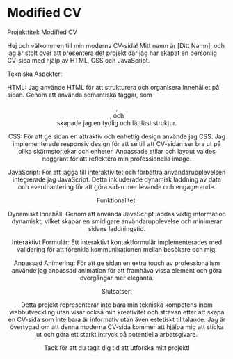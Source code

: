 # Modified CV

Projekttitel: Modified CV

Hej och välkommen till min moderna CV-sida! Mitt namn är [Ditt Namn], och jag är stolt över att presentera det projekt där jag har skapat en personlig CV-sida med hjälp av HTML, CSS och JavaScript.

Tekniska Aspekter:

HTML:
Jag använde HTML för att strukturera och organisera innehållet på sidan. Genom att använda semantiska taggar, som <header>, <section>, och <nav> skapade jag en tydlig och lättläst struktur.

CSS:
För att ge sidan en attraktiv och enhetlig design använde jag CSS. Jag implementerade responsiv design för att se till att CV-sidan ser bra ut på olika skärmstorlekar och enheter. Anpassade stilar och layout valdes noggrant för att reflektera min professionella image.

JavaScript:
För att lägga till interaktivitet och förbättra användarupplevelsen integrerade jag JavaScript. Detta inkluderade dynamisk laddning av data och eventhantering för att göra sidan mer levande och engagerande.

Funktionalitet:

Dynamiskt Innehåll:
Genom att använda JavaScript laddas viktig information dynamiskt, vilket skapar en smidigare användarupplevelse och minimerar sidans laddningstid.

Interaktivt Formulär:
Ett interaktivt kontaktformulär implementerades med validering för att förenkla kommunikationen mellan besökare och mig.

Anpassad Animering:
För att ge sidan en extra touch av professionalism använde jag anpassad animation för att framhäva vissa element och göra övergångar mer eleganta.

Slutsatser:

Detta projekt representerar inte bara min tekniska kompetens inom webbutveckling utan visar också min kreativitet och strävan efter att skapa en CV-sida som inte bara är informativ utan även estetiskt tilltalande. Jag är övertygad om att denna moderna CV-sida kommer att hjälpa mig att sticka ut och göra ett starkt intryck på potentiella arbetsgivare.

Tack för att du tagit dig tid att utforska mitt projekt!
